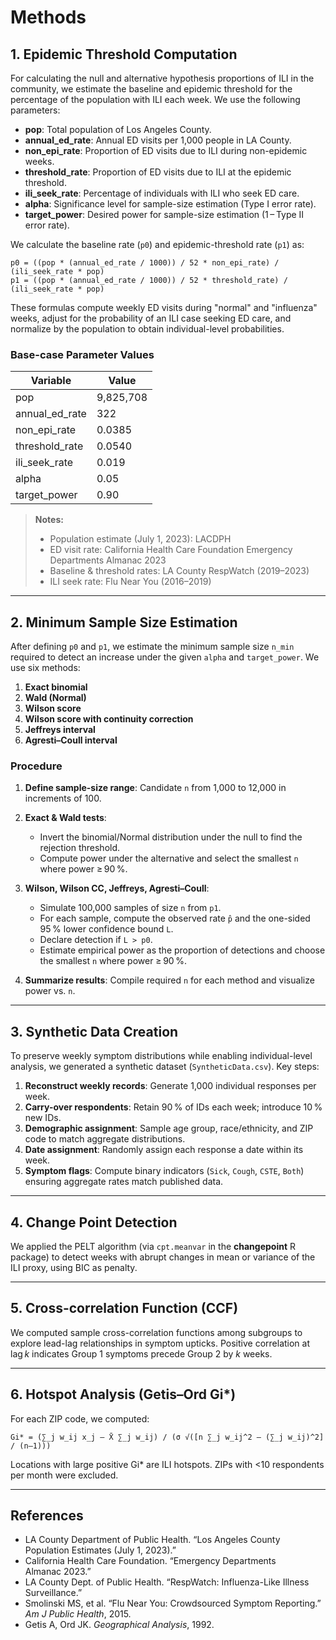 # Methods

## 1. Epidemic Threshold Computation

For calculating the null and alternative hypothesis proportions of ILI in the community, we estimate the baseline and epidemic threshold for the percentage of the population with ILI each week. We use the following parameters:

* **pop**: Total population of Los Angeles County.
* **annual\_ed\_rate**: Annual ED visits per 1,000 people in LA County.
* **non\_epi\_rate**: Proportion of ED visits due to ILI during non-epidemic weeks.
* **threshold\_rate**: Proportion of ED visits due to ILI at the epidemic threshold.
* **ili\_seek\_rate**: Percentage of individuals with ILI who seek ED care.
* **alpha**: Significance level for sample-size estimation (Type I error rate).
* **target\_power**: Desired power for sample-size estimation (1 – Type II error rate).

We calculate the baseline rate (`p0`) and epidemic-threshold rate (`p1`) as:

```text
p0 = ((pop * (annual_ed_rate / 1000)) / 52 * non_epi_rate) / (ili_seek_rate * pop)
p1 = ((pop * (annual_ed_rate / 1000)) / 52 * threshold_rate) / (ili_seek_rate * pop)
```

These formulas compute weekly ED visits during "normal" and "influenza" weeks, adjust for the probability of an ILI case seeking ED care, and normalize by the population to obtain individual-level probabilities.

### Base-case Parameter Values

| Variable         | Value     |
| ---------------- | --------- |
| pop              | 9,825,708 |
| annual\_ed\_rate | 322       |
| non\_epi\_rate   | 0.0385    |
| threshold\_rate  | 0.0540    |
| ili\_seek\_rate  | 0.019     |
| alpha            | 0.05      |
| target\_power    | 0.90      |

> **Notes:**
>
> * Population estimate (July 1, 2023): LACDPH
> * ED visit rate: California Health Care Foundation Emergency Departments Almanac 2023
> * Baseline & threshold rates: LA County RespWatch (2019–2023)
> * ILI seek rate: Flu Near You (2016–2019)

---

## 2. Minimum Sample Size Estimation

After defining `p0` and `p1`, we estimate the minimum sample size `n_min` required to detect an increase under the given `alpha` and `target_power`. We use six methods:

1. **Exact binomial**
2. **Wald (Normal)**
3. **Wilson score**
4. **Wilson score with continuity correction**
5. **Jeffreys interval**
6. **Agresti–Coull interval**

### Procedure

1. **Define sample-size range**: Candidate `n` from 1,000 to 12,000 in increments of 100.
2. **Exact & Wald tests**:

   * Invert the binomial/Normal distribution under the null to find the rejection threshold.
   * Compute power under the alternative and select the smallest `n` where power ≥ 90 %.
3. **Wilson, Wilson CC, Jeffreys, Agresti–Coull**:

   * Simulate 100,000 samples of size `n` from `p1`.
   * For each sample, compute the observed rate `p̂` and the one-sided 95 % lower confidence bound `L`.
   * Declare detection if `L > p0`.
   * Estimate empirical power as the proportion of detections and choose the smallest `n` where power ≥ 90 %.
4. **Summarize results**: Compile required `n` for each method and visualize power vs. `n`.

---

## 3. Synthetic Data Creation

To preserve weekly symptom distributions while enabling individual-level analysis, we generated a synthetic dataset (`SyntheticData.csv`). Key steps:

1. **Reconstruct weekly records**: Generate 1,000 individual responses per week.
2. **Carry-over respondents**: Retain 90 % of IDs each week; introduce 10 % new IDs.
3. **Demographic assignment**: Sample age group, race/ethnicity, and ZIP code to match aggregate distributions.
4. **Date assignment**: Randomly assign each response a date within its week.
5. **Symptom flags**: Compute binary indicators (`Sick`, `Cough`, `CSTE`, `Both`) ensuring aggregate rates match published data.

---

## 4. Change Point Detection

We applied the PELT algorithm (via `cpt.meanvar` in the **changepoint** R package) to detect weeks with abrupt changes in mean or variance of the ILI proxy, using BIC as penalty.

---

## 5. Cross-correlation Function (CCF)

We computed sample cross-correlation functions among subgroups to explore lead-lag relationships in symptom upticks. Positive correlation at lag *k* indicates Group 1 symptoms precede Group 2 by *k* weeks.

---

## 6. Hotspot Analysis (Getis–Ord Gi\*)

For each ZIP code, we computed:

```text
Gi* = (∑_j w_ij x_j – X̄ ∑_j w_ij) / (σ √([n ∑_j w_ij^2 – (∑_j w_ij)^2] / (n–1)))
```

Locations with large positive Gi\* are ILI hotspots. ZIPs with <10 respondents per month were excluded.

---

## References

* LA County Department of Public Health. “Los Angeles County Population Estimates (July 1, 2023).”
* California Health Care Foundation. “Emergency Departments Almanac 2023.”
* LA County Dept. of Public Health. “RespWatch: Influenza-Like Illness Surveillance.”
* Smolinski MS, et al. “Flu Near You: Crowdsourced Symptom Reporting.” *Am J Public Health*, 2015.
* Getis A, Ord JK. *Geographical Analysis*, 1992.
